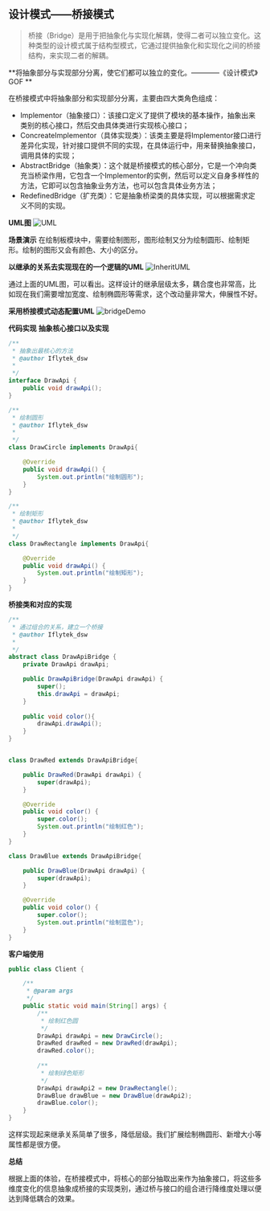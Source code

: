 ## 设计模式——桥接模式
>桥接（Bridge）是用于把抽象化与实现化解耦，使得二者可以独立变化。这种类型的设计模式属于结构型模式，它通过提供抽象化和实现化之间的桥接结构，来实现二者的解耦。

**将抽象部分与实现部分分离，使它们都可以独立的变化。————《设计模式》GOF **

在桥接模式中将抽象部分和实现部分分离，主要由四大类角色组成：
- Implementor（抽象接口）：该接口定义了提供了模块的基本操作，抽象出来类别的核心接口，然后交由具体类进行实现核心接口；
- ConcreateImplementor（具体实现类）：该类主要是将Implementor接口进行差异化实现，针对接口提供不同的实现，在具体运行中，用来替换抽象接口，调用具体的实现；
- AbstractBridge（抽象类）：这个就是桥接模式的核心部分，它是一个冲向类充当桥梁作用，它包含一个Implementor的实例，然后可以定义自身多样性的方法，它即可以包含抽象业务方法，也可以包含具体业务方法；
- RedefinedBridge（扩充类）：它是抽象桥梁类的具体实现，可以根据需求定义不同的实现。

**UML图**
![UML](https://github.com/dengshiwei/work-summary/blob/master/work-blog/Java%E5%9F%BA%E7%A1%80%E7%9F%A5%E8%AF%86/%E8%AE%BE%E8%AE%A1%E6%A8%A1%E5%BC%8F/%E6%A1%A5%E6%8E%A5%E6%A8%A1%E5%BC%8F/BridgePatternUml.png)

**场景演示**
在绘制板模块中，需要绘制图形，图形绘制又分为绘制圆形、绘制矩形。绘制的图形又会有颜色、大小的区分。

**以继承的关系去实现现在的一个逻辑的UML**
![InheritUML](https://github.com/dengshiwei/work-summary/blob/master/work-blog/Java%E5%9F%BA%E7%A1%80%E7%9F%A5%E8%AF%86/%E8%AE%BE%E8%AE%A1%E6%A8%A1%E5%BC%8F/%E6%A1%A5%E6%8E%A5%E6%A8%A1%E5%BC%8F/InheritUML.png)

通过上面的UML图，可以看出。这样设计的继承层级太多，耦合度也非常高，比如现在我们需要增加宽度、绘制椭圆形等需求，这个改动量非常大，伸展性不好。

**采用桥接模式动态配置UML**
![bridgeDemo](https://github.com/dengshiwei/work-summary/blob/master/work-blog/Java%E5%9F%BA%E7%A1%80%E7%9F%A5%E8%AF%86/%E8%AE%BE%E8%AE%A1%E6%A8%A1%E5%BC%8F/%E6%A1%A5%E6%8E%A5%E6%A8%A1%E5%BC%8F/BridgePatternDemo.png)

**代码实现**
**抽象核心接口以及实现**
```java
/**
 * 抽象出最核心的方法
 * @author Iflytek_dsw
 *
 */
interface DrawApi {
	public void drawApi();
}

/**
 * 绘制圆形
 * @author Iflytek_dsw
 *
 */
class DrawCircle implements DrawApi{

	@Override
	public void drawApi() {
		System.out.println("绘制圆形");
	}
}

/**
 * 绘制矩形
 * @author Iflytek_dsw
 *
 */
class DrawRectangle implements DrawApi{

	@Override
	public void drawApi() {
		System.out.println("绘制矩形");
	}
}
```

**桥接类和对应的实现**
```java
/**
 * 通过组合的关系，建立一个桥接
 * @author Iflytek_dsw
 *
 */
abstract class DrawApiBridge {
	private DrawApi drawApi;

	public DrawApiBridge(DrawApi drawApi) {
		super();
		this.drawApi = drawApi;
	}
	
	public void color(){
		drawApi.drawApi();
	}
}


class DrawRed extends DrawApiBridge{

	public DrawRed(DrawApi drawApi) {
		super(drawApi);
	}

	@Override
	public void color() {
		super.color();
		System.out.println("绘制红色");
	}
}

class DrawBlue extends DrawApiBridge{

	public DrawBlue(DrawApi drawApi) {
		super(drawApi);
	}

	@Override
	public void color() {
		super.color();
		System.out.println("绘制蓝色");
	}
}
```

**客户端使用**
```java
public class Client {

	/**
	 * @param args
	 */
	public static void main(String[] args) {
		/**
		 * 绘制红色圆
		 */
		DrawApi drawApi = new DrawCircle();
		DrawRed drawRed = new DrawRed(drawApi);
		drawRed.color();
		
		/**
		 * 绘制绿色矩形
		 */
		DrawApi drawApi2 = new DrawRectangle();
		DrawBlue drawBlue = new DrawBlue(drawApi2);
		drawBlue.color();
	}
}
```
这样实现起来继承关系简单了很多，降低层级。我们扩展绘制椭圆形、新增大小等属性都是很方便。

**总结**

根据上面的体验，在桥接模式中，将核心的部分抽取出来作为抽象接口，将这些多维度变化的信息抽象成桥接的实现类别，通过桥与接口的组合进行降维度处理以便达到降低耦合的效果。